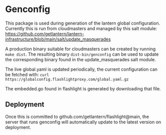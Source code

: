 # Genconfig

This package is used during generation of the lantern global configuration.
Currently this is run from cloudmasters and managed by this salt module:
https://github.com/getlantern/lantern-infrastructure/blob/main/salt/update_masquerades

A production binary suitable for cloudmasters can be created by running `make dist`.
The resulting binary `dist-bin/genconfig` can be used to update the corresponding
binary found in the update_masquerades salt module.

The live global.yaml is updated periodically, the current configuration can be fetched with:
`curl https://globalconfig.flashlightproxy.com/global.yaml.gz`

The embedded.go found in flashlight is generated by downloading that file.

## Deployment
Once this is committed to github.com/getlantern/flashlight@main, the server that runs genconfig will automatically
update to the latest version on deployment.
